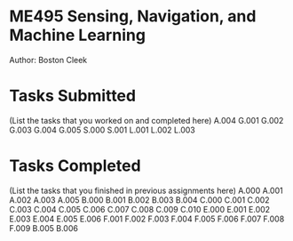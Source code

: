 # ME495 Sensing, Navigation, and Machine Learning
Author: Boston Cleek
# Tasks Submitted
(List the tasks that you worked on and completed here)
A.004
G.001
G.002
G.003
G.004
G.005
S.000
S.001
L.001
L.002
L.003



# Tasks Completed
(List the tasks that you finished in previous assignments here)
A.000
A.001
A.002
A.003
A.005
B.000
B.001
B.002
B.003
B.004
C.000
C.001
C.002
C.003
C.004
C.005
C.006
C.007
C.008
C.009
C.010
E.000
E.001
E.002
E.003
E.004
E.005
E.006
F.001
F.002
F.003
F.004
F.005
F.006
F.007
F.008
F.009
B.005
B.006
